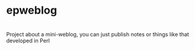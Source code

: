 # epweblog
#
#
Project about a mini-weblog, you can just publish 
notes or things like that developed in Perl

#

